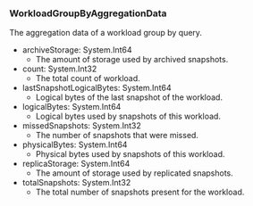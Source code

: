 ### WorkloadGroupByAggregationData
The aggregation data of a workload group by query.

- archiveStorage: System.Int64
  - The amount of storage used by archived snapshots.
- count: System.Int32
  - The total count of workload.
- lastSnapshotLogicalBytes: System.Int64
  - Logical bytes of the last snapshot of the workload.
- logicalBytes: System.Int64
  - Logical bytes used by snapshots of this workload.
- missedSnapshots: System.Int32
  - The number of snapshots that were missed.
- physicalBytes: System.Int64
  - Physical bytes used by snapshots of this workload.
- replicaStorage: System.Int64
  - The amount of storage used by replicated snapshots.
- totalSnapshots: System.Int32
  - The total number of snapshots present for the workload.
